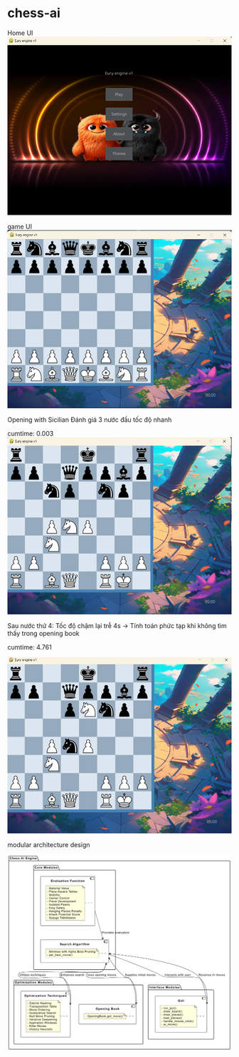 # chess-ai
Home UI
![img_3.png](img_3.png)

game UI
![img_4.png](img_4.png)

Opening with Sicilian
Đánh giá 3 nước đầu tốc độ nhanh

cumtime: 0.003
![img_5.png](img_5.png)

Sau nước thứ 4: Tốc độ chậm lại trễ 4s
-> Tính toán phức tạp khi không tìm thấy trong opening book 


cumtime: 4.761 

![img_6.png](img_6.png)

modular architecture design

![img_2.png](img_2.png)